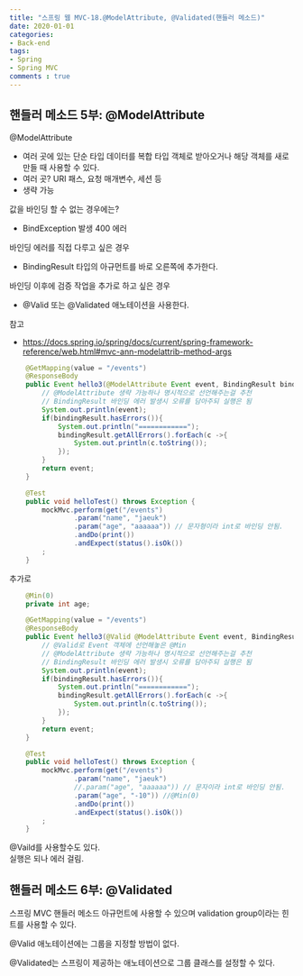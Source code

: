 ```yaml
---  
title: "스프링 웹 MVC-18.@ModelAttribute, @Validated(핸들러 메소드)"
date: 2020-01-01
categories: 
- Back-end
tags:
- Spring 
- Spring MVC
comments : true
---
```


## 핸들러 메소드 5부: @ModelAttribute
@ModelAttribute
- 여러 곳에 있는 단순 타입 데이터를 복합 타입 객체로 받아오거나 해당 객체를 새로 만들 때 사용할 수 있다.
- 여러 곳? URI 패스, 요청 매개변수, 세션 등
- 생략 가능

값을 바인딩 할 수 없는 경우에는?
- BindException 발생 400 에러

바인딩 에러를 직접 다루고 싶은 경우
- BindingResult 타입의 아규먼트를 바로 오른쪽에 추가한다.

바인딩 이후에 검증 작업을 추가로 하고 싶은 경우
- @Valid 또는 @Validated 애노테이션을 사용한다.

참고
- https://docs.spring.io/spring/docs/current/spring-framework-reference/web.html#mvc-ann-modelattrib-method-args


~~~java
    @GetMapping(value = "/events")
    @ResponseBody
    public Event hello3(@ModelAttribute Event event, BindingResult bindingResult) { 
        // @ModelAttribute 생략 가능하나 명시적으로 선언해주는걸 추천
        // BindingResult 바인딩 에러 발생시 오류를 담아주되 실행은 됨
        System.out.println(event);
        if(bindingResult.hasErrors()){
            System.out.println("============");
            bindingResult.getAllErrors().forEach(c ->{
                System.out.println(c.toString());
            });
        }
        return event;
    }
~~~

~~~java
    @Test 
    public void helloTest() throws Exception {
        mockMvc.perform(get("/events")
                .param("name", "jaeuk")
                .param("age", "aaaaaa")) // 문자형이라 int로 바인딩 안됨.
                .andDo(print())
                .andExpect(status().isOk())
        ;
    }
~~~

추가로
~~~java
    @Min(0)
    private int age;
~~~
~~~java
    @GetMapping(value = "/events")
    @ResponseBody
    public Event hello3(@Valid @ModelAttribute Event event, BindingResult bindingResult) {
        // @Valid로 Event 객체에 선언해놓은 @Min 
        // @ModelAttribute 생략 가능하나 명시적으로 선언해주는걸 추천
        // BindingResult 바인딩 에러 발생시 오류를 담아주되 실행은 됨
        System.out.println(event);
        if(bindingResult.hasErrors()){
            System.out.println("============");
            bindingResult.getAllErrors().forEach(c ->{
                System.out.println(c.toString());
            });
        }
        return event;
    }
~~~
~~~java
    @Test 
    public void helloTest() throws Exception {
        mockMvc.perform(get("/events")
                .param("name", "jaeuk")
                //.param("age", "aaaaaa")) // 문자이라 int로 바인딩 안됨.
                .param("age", "-10")) //@Min(0)
                .andDo(print())
                .andExpect(status().isOk())
        ;
    }
~~~

@Vaild를 사용할수도 있다.         
실행은 되나 에러 걸림.


## 핸들러 메소드 6부: @Validated

스프링 MVC 핸들러 메소드 아규먼트에 사용할 수 있으며 validation group이라는 힌트를 사용할 수 있다.

@Valid 애노테이션에는 그룹을 지정할 방법이 없다.

@Validated는 스프링이 제공하는 애노테이션으로 그룹 클래스를 설정할 수 있다.
